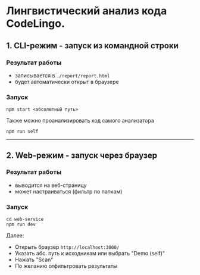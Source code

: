 # Лингвистический анализ кода CodeLingo.

## 1. CLI-режим - запуск из командной строки

### Результат работы
* записывается в `./report/report.html`
* будет автоматически открыт в браузере

### Запуск
```
npm start <абсолютный путь>
```

Также можно проанализировать код самого анализатора 
```
npm run self
``` 
---
## 2. Web-режим - запуск через браузер

### Результат работы
* выводится на веб-страницу
* может настраиваться (фильтр по папкам)

### Запуск

```
cd web-service
npm run dev
```
Далее:
* Открыть браузер `http://localhost:3000/`
* Указать абс. путь к исходникам или выбрать "Demo (self)"
* Нажать "Scan"
* По желанию отфильтровать результаты
